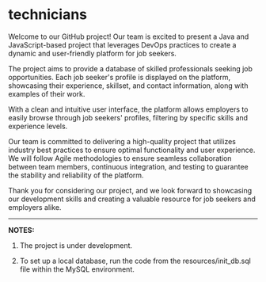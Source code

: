 # technicians
Welcome to our GitHub project! Our team is excited to present a Java and JavaScript-based project that leverages DevOps practices to create a dynamic and user-friendly platform for job seekers.

The project aims to provide a database of skilled professionals seeking job opportunities. Each job seeker's profile is displayed on the platform, showcasing their experience, skillset, and contact information, along with examples of their work.

With a clean and intuitive user interface, the platform allows employers to easily browse through job seekers' profiles, filtering by specific skills and experience levels.

Our team is committed to delivering a high-quality project that utilizes industry best practices to ensure optimal functionality and user experience. We will follow Agile methodologies to ensure seamless collaboration between team members, continuous integration, and testing to guarantee the stability and reliability of the platform.

Thank you for considering our project, and we look forward to showcasing our development skills and creating a valuable resource for job seekers and employers alike.

_____________________________________________________________________
**NOTES:**
1. The project is under development.

2. To set up a local database, run the code from the resources/init_db.sql file within the MySQL environment.
